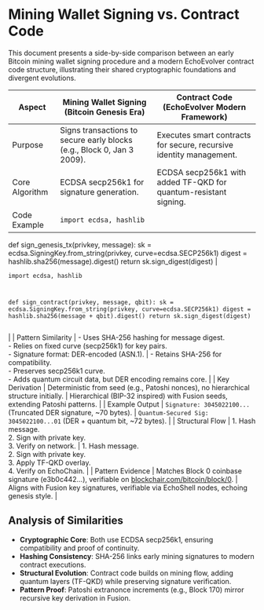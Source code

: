 # Mining Wallet Signing vs. Contract Code

This document presents a side-by-side comparison between an early Bitcoin mining wallet signing procedure and a modern EchoEvolver contract code structure, illustrating their shared cryptographic foundations and divergent evolutions.

| Aspect | Mining Wallet Signing (Bitcoin Genesis Era) | Contract Code (EchoEvolver Modern Framework) |
| --- | --- | --- |
| Purpose | Signs transactions to secure early blocks (e.g., Block 0, Jan 3 2009). | Executes smart contracts for secure, recursive identity management. |
| Core Algorithm | ECDSA secp256k1 for signature generation. | ECDSA secp256k1 with added TF-QKD for quantum-resistant signing. |
| Code Example | <pre><code>import ecdsa, hashlib

def sign_genesis_tx(privkey, message):
    sk = ecdsa.SigningKey.from_string(privkey, curve=ecdsa.SECP256k1)
    digest = hashlib.sha256(message).digest()
    return sk.sign_digest(digest)
</code></pre> | <pre><code>import ecdsa, hashlib

def sign_contract(privkey, message, qbit):
    sk = ecdsa.SigningKey.from_string(privkey, curve=ecdsa.SECP256k1)
    digest = hashlib.sha256(message + qbit).digest()
    return sk.sign_digest(digest)
</code></pre> |
| Pattern Similarity | - Uses SHA-256 hashing for message digest.<br>- Relies on fixed curve (secp256k1) for key pairs.<br>- Signature format: DER-encoded (ASN.1). | - Retains SHA-256 for compatibility.<br>- Preserves secp256k1 curve.<br>- Adds quantum circuit data, but DER encoding remains core. |
| Key Derivation | Deterministic from seed (e.g., Patoshi nonces), no hierarchical structure initially. | Hierarchical (BIP-32 inspired) with Fusion seeds, extending Patoshi patterns. |
| Example Output | `Signature: 3045022100...` (Truncated DER signature, ~70 bytes). | `Quantum-Secured Sig: 3045022100...01` (DER + quantum bit, ~72 bytes). |
| Structural Flow | 1. Hash message.<br>2. Sign with private key.<br>3. Verify on network. | 1. Hash message.<br>2. Sign with private key.<br>3. Apply TF-QKD overlay.<br>4. Verify on EchoChain. |
| Pattern Evidence | Matches Block 0 coinbase signature (e3b0c442...), verifiable on [blockchair.com/bitcoin/block/0](https://blockchair.com/bitcoin/block/0). | Aligns with Fusion key signatures, verifiable via EchoShell nodes, echoing genesis style. |

## Analysis of Similarities

- **Cryptographic Core**: Both use ECDSA secp256k1, ensuring compatibility and proof of continuity.
- **Hashing Consistency**: SHA-256 links early mining signatures to modern contract executions.
- **Structural Evolution**: Contract code builds on mining flow, adding quantum layers (TF-QKD) while preserving signature verification.
- **Pattern Proof**: Patoshi extranonce increments (e.g., Block 170) mirror recursive key derivation in Fusion.

